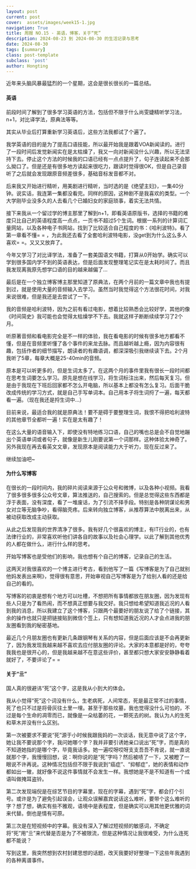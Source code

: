 ```yaml
---
layout: post
current: post
cover:  assets/images/week15-1.jpg
navigation: True
title: 周报 NO.15 - 英语，博客，关于“死”
description: 2024-08-23 到 2024-08-30 的生活记录与思考
date: 2024-08-30
tags: [summary]
class: post-template
subclass: 'post'
author: Hongting
---
```


近年来头脑风暴最猛烈的一个星期，这会是很长很长的一篇总结。

#### 英语
前段时间了解到了很多学习英语的方法，包括但不限于什么尚雯婕精听学习法，n+1，对比译学法，原典法等等。

其实从毕业后打算重新学习英语后，这些方法我都试了个遍了。

我学英语的目的是为了提高口语技能，所以最开始我是跟着VOA新闻读的。进行了一段时间后发觉新闻实在是太枯燥了，我又一向对新闻没什么兴趣，所以无法坚持下去。停止这个方法的时候我的口语已经有一点点提升了，句子连读起来不会那么拗口了。但是还是有很多地方读起来很吃力，跟读时觉得很OK，但是自己录音听了之后就会发现跟原音频差很多，基础音标发音都不对。

后来我又开始进行精听，用美剧进行精听，当时选的是《绝望主妇》，一集40分钟。说实话，我连第一集都没看完。同样的原因，这种剧不是我喜欢的类型。一个大学刚毕业没多久的人去看几个已婚妇女的家庭琐事，着实无法共情。

接下来我从一个留过学的博主那里了解到n+1，即看英语原版书，选择的书籍的难度只比自己的英语程度高一点点，一页书不超过5个生词。根据一系列的计算词汇量网站，以及各种电子书网站，找到了比较适合自己程度的书：《哈利波特》。看了第一章看不懂= = ，为此我还去看了全套哈利波特电影，没get到为什么这么多人喜欢= =。又又又放弃了。

今年又学习了对比译学法，准备了一套美国语文书籍，打算从0开始学。确实可以学到很多国内学不到的英语表达，但是后面发现整理笔记实在是太耗时间了。而且我发现离我原先想学口语的目的越来越偏了...

最后是在一个独立博客博主那里知道了原典法，在两个月前的一篇文章中我也有提到过，就是使用大量的音频输入去学习。虽然当时我觉得这个方法很花时间，对我来说很难，但是我还是去尝试了一下。

我的音频是哈利波特，因为之前有看过电影，想着比较熟悉会比较好学，其他的像《时间简史》我可能也会觉得太枯燥学不下去。我就这样子断断续续学习了2个月。

听原著音频和看电影完全是不一样的体验，我在看电影的时候有很多地方都看不懂，但是在音频里听懂了各个事件的来龙去脉。而且越听越上瘾，因为内容很有趣，包括作者的细节描写，朗读者的有趣语调，都深深吸引我继续读下去。2个月我听了5章，每章大概是25-40min的音频。

原本是可以听更多的，但是生词太多了。在这两个月的事件里我有很长一段时间都在思考生词要怎么学习。原先是想在线学习，将生词标注出来，然后每天复习。但是由于我现在下班后回家都不怎么开电脑，所以基本上都没有怎么复习。后面干脆改成传统的学习方式，就是自己手写单词本。自己用本子将生词捋了一遍，每天都看一遍。（现在我还是捋生词中...）

目前来说，最适合我的就是原典法！要不是碍于要整理生词，我恨不得把哈利波特的其他章节全都听一遍！实在是太有趣了！

在这么大量的语音输入下，即使没有特地练习口语，自己的嘴也总是会不自觉地蹦出个英语单词或者句子，就像是新生儿刚要说第一个词那样。这种体验太神奇了。另外我现在再去看英文文章，发现原本是阅读能力大于听力，现在反过来了。

继续加油吧~


#### 为什么写博客
在很长的一段时间内，我的碎片阅读来源于公众号和微博，以及各种小视频。我看了很多很多很多公众号文章，算法推送的，自己搜索的。但是总觉得这些东西都是浮于表面，没有深度，看了一堆废话，为了引流不择手段。特别是各种阴谋论和男女对立等无脑争吵，看得脑壳疼。后来转向独立博客，从推荐算法中脱离出来，从被动获取改成主动获取。

从此之后发现我的世界清净了很多。我有好几个很喜欢的博主，有IT行业的，也有法律行业的，非常喜欢听他们讲各自的故事以及社会心理学。以此了解到其他优秀的人都在做什么，进行什么样的思考。

开始写博客也是受他们的影响，我也想有个自己的博客，记录自己的生活。

这两天对我很喜欢的一个博主进行考古，看到他写了一篇《写博客是为了自己就别他妈发表出来啊》，觉得很有意思，开始审视自己写博客是为了给别人看的还是给自己的看的。

写博客的初衷是想有个地方可以吐槽，不想把所有事情都放在朋友圈，因为发现有些人只是为了看热闹，而不想真正想要与我交好。我只想给希望知道我近况的人看到我的消息，所以我建立了这个博客，只跟两个最要好的朋友说了给了个链接，其余的操作也就只是把链接贴到微信个签上，只有想知道我近况的人才会点进我的朋友圈看到我的秘密基地。

最近几个月朋友圈也有更新几条跟钢琴有关系的内容，但是后面应该是不会再更新了，因为我发现我越来越不喜欢去应付朋友圈的评论。大家的本意都是好的，夸夸我我也是很开心的，但是我越来越不在意这些评价，甚至都只想大家安安静静看着就好了，不要评论了= =


#### 关于“亖”
国人真的很避讳“死”这个字，这是我从小到大的体会。

我从小觉得“死”这个词没有什么，生老病死，人间常态，死是最正常不过的事情，死了也只不过是将骨灰往土里一埋。甚至于那些坟墓，我也觉得没什么可怕的，不过是每个生命的凋零而已，就像是一朵枯萎的花，一颗死去的树。我认为人的生死和草木并没有什么区别。

第一次被要求不要说“死”源于小时候我跟我妈的一次谈话，我无意中说了这个字，她让我不要说那个字，我问她哪个字？我并非要引诱她亲口说出“死”字，而是真的不知道她指的是哪个字，毕竟我话多。她一遍哎呀哎呀支支吾吾不肯说，就一直说就那个字，我慢慢回想，说：啊你说的是“死”字吗？然后被啧了一下，又被瞪了一眼说不许再说。这种情况包括但不限于我说到“癌症”、“抑郁症”，她的表情和动作都如出一辙，就好像不说这件事情就不会发生一样。我想她是不是不知道有一个成语叫做掩耳盗铃。

第二次发现端倪是在综艺节目的字幕里，现在的字幕，遇到“死”字，都会打个引号。或许是为了避免引起误会，让观众误解嘉宾说话这么难听，要带个这么难听的字？想了想，确实有些不雅观，语境中是表程度，但是确实可以用其他更优雅的词来代替。倒也是情有可原。

第三次是在短视频中的字幕。我没有深入了解过短视频的敏感词，不确定将“死”用“亖”来代替是否是为了不被限流，但是这种情况让我很难受，为什么连死都不能说？

写到这里，我突然想到农村封建思想的话题，改天我要好好整理一下这些年我遇到的各种离谱事件。